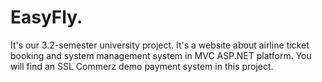 # EasyFly.
It's our 3.2-semester university project. It's a website about airline ticket booking and system management system in MVC ASP.NET platform.
You will find an SSL Commerz demo payment system in this project.

